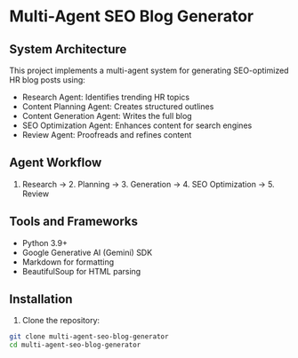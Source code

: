 # Multi-Agent SEO Blog Generator

## System Architecture
This project implements a multi-agent system for generating SEO-optimized HR blog posts using:
- Research Agent: Identifies trending HR topics
- Content Planning Agent: Creates structured outlines
- Content Generation Agent: Writes the full blog
- SEO Optimization Agent: Enhances content for search engines
- Review Agent: Proofreads and refines content

## Agent Workflow
1. Research → 2. Planning → 3. Generation → 4. SEO Optimization → 5. Review

## Tools and Frameworks
- Python 3.9+
- Google Generative AI (Gemini) SDK
- Markdown for formatting
- BeautifulSoup for HTML parsing

## Installation
1. Clone the repository:
```bash
git clone multi-agent-seo-blog-generator
cd multi-agent-seo-blog-generator
